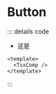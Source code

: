 # Button

<script setup>
import TsxComp from "../../../src/components/TsxComp";
</script>

<TsxComp />

::: details code
- 这是

```vue
<template>
  <TsxComp />
</template>
```

:::

